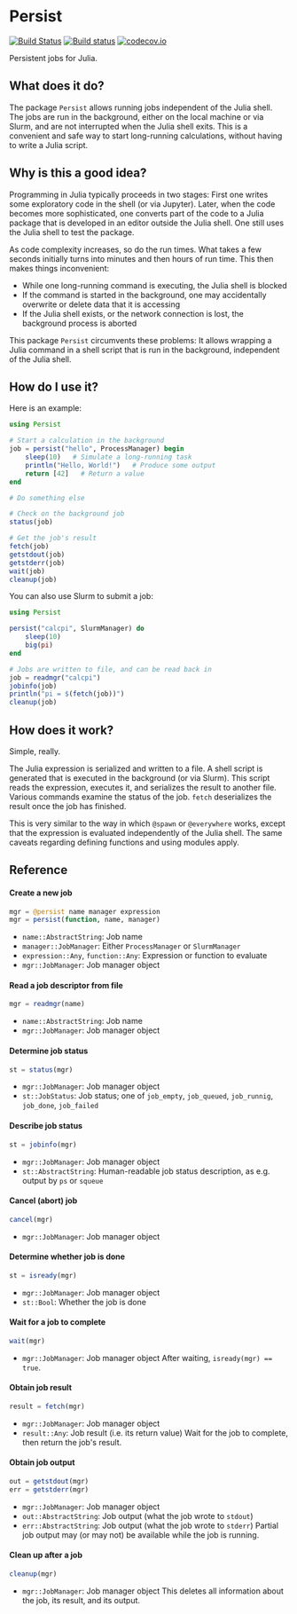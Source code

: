 # Persist

[![Build Status](https://travis-ci.org/eschnett/Persist.jl.svg?branch=master)](https://travis-ci.org/eschnett/Persist.jl)
[![Build status](https://ci.appveyor.com/api/projects/status/yxffg2v2tb90vnf2/branch/master?svg=true)](https://ci.appveyor.com/project/eschnett/persist-jl/branch/master)
[![codecov.io](https://codecov.io/github/eschnett/Persist.jl/coverage.svg?branch=master)](https://codecov.io/github/eschnett/Persist.jl?branch=master)

Persistent jobs for Julia.

## What does it do?

The package `Persist` allows running jobs independent of the Julia shell. The jobs are run in the background, either on the local machine or via Slurm, and are not interrupted when the Julia shell exits. This is a convenient and safe way to start long-running calculations, without having to write a Julia script.

## Why is this a good idea?

Programming in Julia typically proceeds in two stages: First one writes some exploratory code in the shell (or via Jupyter). Later, when the code becomes more sophisticated, one converts part of the code to a Julia package that is developed in an editor outside the Julia shell. One still uses the Julia shell to test the package.

As code complexity increases, so do the run times. What takes a few seconds initially turns into minutes and then hours of run time. This then makes things inconvenient:
- While one long-running command is executing, the Julia shell is blocked
- If the command is started in the background, one may accidentally overwrite or delete data that it is accessing
- If the Julia shell exists, or the network connection is lost, the background process is aborted

This package `Persist` circumvents these problems: It allows wrapping a Julia command in a shell script that is run in the background, independent of the Julia shell.

## How do I use it?

Here is an example:

```Julia
using Persist

# Start a calculation in the background
job = persist("hello", ProcessManager) begin
    sleep(10)   # Simulate a long-running task
    println("Hello, World!")   # Produce some output
    return [42]   # Return a value
end

# Do something else

# Check on the background job
status(job)

# Get the job's result
fetch(job)
getstdout(job)
getstderr(job)
wait(job)
cleanup(job)
```

You can also use Slurm to submit a job:

```Julia
using Persist

persist("calcpi", SlurmManager) do
    sleep(10)
    big(pi)
end

# Jobs are written to file, and can be read back in
job = readmgr("calcpi")
jobinfo(job)
println("pi = $(fetch(job))")
cleanup(job)
```

## How does it work?

Simple, really.

The Julia expression is serialized and written to a file. A shell script is generated that is executed in the background (or via Slurm). This script reads the expression, executes it, and serializes the result to another file. Various commands examine the status of the job. `fetch` deserializes the result once the job has finished.

This is very similar to the way in which `@spawn` or `@everywhere` works, except that the expression is evaluated independently of the Julia shell. The same caveats regarding defining functions and using modules apply.

## Reference

#### Create a new job
```Julia
mgr = @persist name manager expression
mgr = persist(function, name, manager)
```
- `name::AbstractString`: Job name
- `manager::JobManager`: Either `ProcessManager` or `SlurmManager`
- `expression::Any`, `function::Any`: Expression or function to evaluate
- `mgr::JobManager`: Job manager object

#### Read a job descriptor from file
```Julia
mgr = readmgr(name)
```
- `name::AbstractString`: Job name
- `mgr::JobManager`: Job manager object

#### Determine job status
```Julia
st = status(mgr)
```
- `mgr::JobManager`: Job manager object
- `st::JobStatus`: Job status; one of `job_empty`, `job_queued`, `job_runnig`, `job_done`, `job_failed`

#### Describe job status
```Julia
st = jobinfo(mgr)
```
- `mgr::JobManager`: Job manager object
- `st::AbstractString`: Human-readable job status description, as e.g. output by `ps` or `squeue`

#### Cancel (abort) job
```Julia
cancel(mgr)
```
- `mgr::JobManager`: Job manager object

#### Determine whether job is done
```Julia
st = isready(mgr)
```
- `mgr::JobManager`: Job manager object
- `st::Bool`: Whether the job is done

#### Wait for a job to complete
```Julia
wait(mgr)
```
- `mgr::JobManager`: Job manager object
After waiting, `isready(mgr) == true`.

#### Obtain job result
```Julia
result = fetch(mgr)
```
- `mgr::JobManager`: Job manager object
- `result::Any`: Job result (i.e. its return value)
Wait for the job to complete, then return the job's result.

#### Obtain job output
```Julia
out = getstdout(mgr)
err = getstderr(mgr)
```
- `mgr::JobManager`: Job manager object
- `out::AbstractString`: Job output (what the job wrote to `stdout`)
- `err::AbstractString`: Job output (what the job wrote to `stderr`)
Partial job output may (or may not) be available while the job is running.

#### Clean up after a job
```Julia
cleanup(mgr)
```
- `mgr::JobManager`: Job manager object
This deletes all information about the job, its result, and its output.
